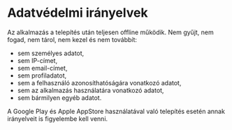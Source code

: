 # Adatvédelmi irányelvek

Az alkalmazás a telepítés után teljesen offline működik.
Nem gyűjt, nem fogad, nem tárol, nem kezel és nem továbbít:
- sem személyes adatot,
- sem IP-címet,
- sem email-címet,
- sem profiladatot,
- sem a felhasználó azonosíthatóságára vonatkozó adatot,
- sem az alkalmazás használatára vonatkozó adatot,
- sem bármilyen egyéb adatot.

A Google Play és Apple AppStore használatával való telepítés esetén annak irányelveit is figyelembe kell venni.

